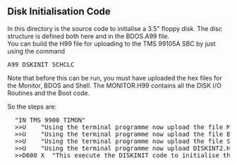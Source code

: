 ## Disk Initialisation Code

In this directory is the source code to initialise a 3.5" floppy disk.   The disc structure is defined both here and in the BDOS.A99 file.   
You can build the H99 file for uploading to the TMS 99105A SBC by just using the command

<pre>A99 DSKINIT SCHCLC</pre>

Note that before this can be run, you must have uploaded the hex files for the Monitor, BDOS and Shell.   The MONITOR.H99 contains all the DISK I/O Routines and the Boot code.

So the steps are:

<pre>
  "IN TMS 9900 TIMON"
  >>U    "Using the terminal programme now upload the file MONITOR.H99
  >>U    "Using the terminal programme now upload the file BDOS.H99
  >>U    "Using the terminal programme now upload the file SHELL.H99
  >>U    "Using the terminal programme now upload DISKINT2.H99 to address D600H
  >>D600 X  "This execute the DISKINIT code to initialise the disc.
</pre>



